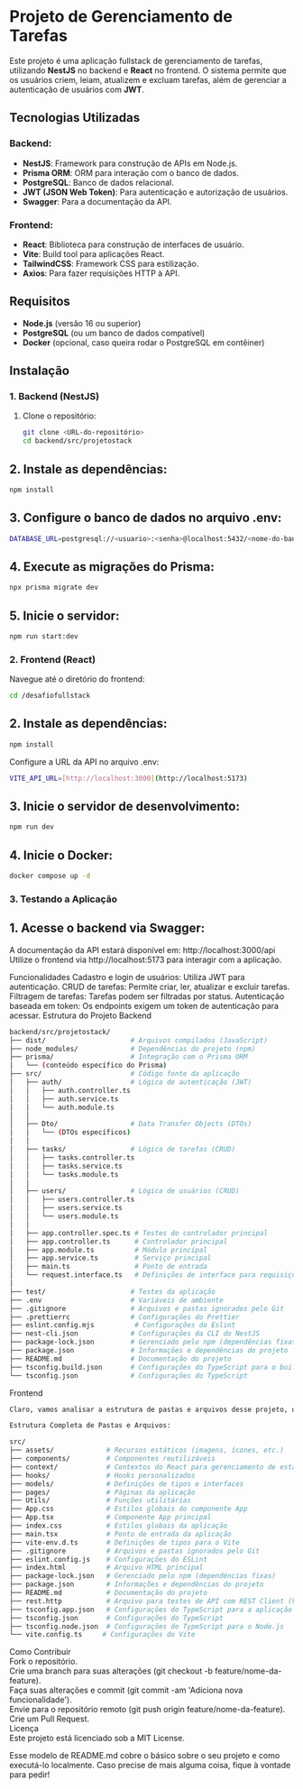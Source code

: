 # Projeto de Gerenciamento de Tarefas

Este projeto é uma aplicação fullstack de gerenciamento de tarefas, utilizando **NestJS** no backend e **React** no frontend. O sistema permite que os usuários criem, leiam, atualizem e excluam tarefas, além de gerenciar a autenticação de usuários com **JWT**.

## Tecnologias Utilizadas

### Backend:
- **NestJS**: Framework para construção de APIs em Node.js.
- **Prisma ORM**: ORM para interação com o banco de dados.
- **PostgreSQL**: Banco de dados relacional.
- **JWT (JSON Web Token)**: Para autenticação e autorização de usuários.
- **Swagger**: Para a documentação da API.

### Frontend:
- **React**: Biblioteca para construção de interfaces de usuário.
- **Vite**: Build tool para aplicações React.
- **TailwindCSS**: Framework CSS para estilização.
- **Axios**: Para fazer requisições HTTP à API.

## Requisitos

- **Node.js** (versão 16 ou superior)
- **PostgreSQL** (ou um banco de dados compatível)
- **Docker** (opcional, caso queira rodar o PostgreSQL em contêiner)

## Instalação

### 1. Backend (NestJS)

1. Clone o repositório:
   ```bash
   git clone <URL-do-repositório>
   cd backend/src/projetostack
    ```
## 2. Instale as dependências:

```bash
npm install
 ```
## 3. Configure o banco de dados no arquivo .env:

```bash
DATABASE_URL=postgresql://<usuario>:<senha>@localhost:5432/<nome-do-banco>?schema=public
 ```

## 4. Execute as migrações do Prisma:

```bash
npx prisma migrate dev
 ```

## 5. Inicie o servidor:
```bash
npm run start:dev
 ```

### 2. Frontend (React)
Navegue até o diretório do frontend:

```bash
cd /desafiofullstack
 ```

## 2. Instale as dependências:

```bash
npm install
 ```

Configure a URL da API no arquivo .env:

```bash
VITE_API_URL=[http://localhost:3000](http://localhost:5173)
 ```
## 3. Inicie o servidor de desenvolvimento:

```bash
npm run dev
 ```
## 4. Inicie o Docker:

```bash
docker compose up -d
 ```
### 3. Testando a Aplicação

## 1. Acesse o backend via Swagger:

A documentação da API estará disponível em: http://localhost:3000/api
Utilize o frontend via http://localhost:5173 para interagir com a aplicação.

Funcionalidades
Cadastro e login de usuários: Utiliza JWT para autenticação.
CRUD de tarefas: Permite criar, ler, atualizar e excluir tarefas.
Filtragem de tarefas: Tarefas podem ser filtradas por status.
Autenticação baseada em token: Os endpoints exigem um token de autenticação para acessar.
Estrutura do Projeto
Backend
```bash
backend/src/projetostack/
├── dist/                     # Arquivos compilados (JavaScript)
├── node_modules/             # Dependências do projeto (npm)
├── prisma/                   # Integração com o Prisma ORM
│   └── (conteúdo específico do Prisma)
├── src/                      # Código fonte da aplicação
│   ├── auth/                 # Lógica de autenticação (JWT)
│   │   ├── auth.controller.ts
│   │   ├── auth.service.ts
│   │   └── auth.module.ts
│   │
│   ├── Dto/                  # Data Transfer Objects (DTOs)
│   │   └── (DTOs específicos)
│   │
│   ├── tasks/                # Lógica de tarefas (CRUD)
│   │   ├── tasks.controller.ts
│   │   ├── tasks.service.ts
│   │   └── tasks.module.ts
│   │
│   ├── users/                # Lógica de usuários (CRUD)
│   │   ├── users.controller.ts
│   │   ├── users.service.ts
│   │   └── users.module.ts
│   │
│   ├── app.controller.spec.ts # Testes do controlador principal
│   ├── app.controller.ts      # Controlador principal
│   ├── app.module.ts          # Módulo principal
│   ├── app.service.ts         # Serviço principal
│   ├── main.ts                # Ponto de entrada
│   └── request.interface.ts   # Definições de interface para requisições
│
├── test/                     # Testes da aplicação
├── .env                      # Variáveis de ambiente
├── .gitignore                # Arquivos e pastas ignorados pelo Git
├── .prettierrc               # Configurações do Prettier
├── eslint.config.mjs          # Configurações do Eslint
├── nest-cli.json             # Configurações da CLI do NestJS
├── package-lock.json         # Gerenciado pelo npm (dependências fixas)
├── package.json              # Informações e dependências do projeto
├── README.md                 # Documentação do projeto
├── tsconfig.build.json       # Configurações do TypeScript para o build
└── tsconfig.json             # Configurações do TypeScript
 ```

Frontend
```bash
Claro, vamos analisar a estrutura de pastas e arquivos desse projeto, que parece ser um projeto React com TypeScript e Vite.

Estrutura Completa de Pastas e Arquivos:

src/
├── assets/             # Recursos estáticos (imagens, ícones, etc.)
├── components/         # Componentes reutilizáveis
├── context/            # Contextos do React para gerenciamento de estado global
├── hooks/              # Hooks personalizados
├── models/             # Definições de tipos e interfaces
├── pages/              # Páginas da aplicação
├── Utils/              # Funções utilitárias
├── App.css             # Estilos globais do componente App
├── App.tsx             # Componente App principal
├── index.css           # Estilos globais da aplicação
├── main.tsx            # Ponto de entrada da aplicação
├── vite-env.d.ts       # Definições de tipos para o Vite
├── .gitignore          # Arquivos e pastas ignorados pelo Git
├── eslint.config.js    # Configurações do ESLint
├── index.html          # Arquivo HTML principal
├── package-lock.json   # Gerenciado pelo npm (dependências fixas)
├── package.json        # Informações e dependências do projeto
├── README.md           # Documentação do projeto
├── rest.http           # Arquivo para testes de API com REST Client (VS Code)
├── tsconfig.app.json   # Configurações do TypeScript para a aplicação
├── tsconfig.json       # Configurações do TypeScript
├── tsconfig.node.json  # Configurações do TypeScript para o Node.js
└── vite.config.ts     # Configurações do Vite
 ```

Como Contribuir   
Fork o repositório.   
Crie uma branch para suas alterações (git checkout -b feature/nome-da-feature).   
Faça suas alterações e commit (git commit -am 'Adiciona nova funcionalidade').   
Envie para o repositório remoto (git push origin feature/nome-da-feature).   
Crie um Pull Request.   
Licença   
Este projeto está licenciado sob a MIT License.   

Esse modelo de README.md cobre o básico sobre o seu projeto e como executá-lo localmente. Caso precise de mais alguma coisa, fique à vontade para pedir!
